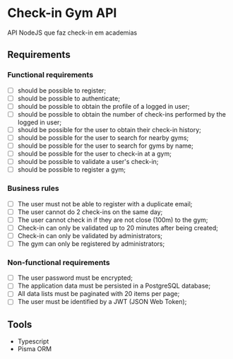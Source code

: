 # Check-in Gym API

API NodeJS que faz check-in em academias

## Requirements

### Functional requirements

- [ ] should be possible to register;
- [ ] should be possible to authenticate;
- [ ] should be possible to obtain the profile of a logged in user;
- [ ] should be possible to obtain the number of check-ins performed by the logged in user;
- [ ] should be possible for the user to obtain their check-in history;
- [ ] should be possible for the user to search for nearby gyms;
- [ ] should be possible for the user to search for gyms by name;
- [ ] should be possible for the user to check-in at a gym;
- [ ] should be possible to validate a user's check-in;
- [ ] should be possible to register a gym;

### Business rules

- [ ] The user must not be able to register with a duplicate email;
- [ ] The user cannot do 2 check-ins on the same day;
- [ ] The user cannot check in if they are not close (100m) to the gym;
- [ ] Check-in can only be validated up to 20 minutes after being created;
- [ ] Check-in can only be validated by administrators;
- [ ] The gym can only be registered by administrators;

### Non-functional requirements

- [ ] The user password must be encrypted;
- [ ] The application data must be persisted in a PostgreSQL database;
- [ ] All data lists must be paginated with 20 items per page;
- [ ] The user must be identified by a JWT (JSON Web Token);

## Tools

- Typescript
- Pisma ORM
